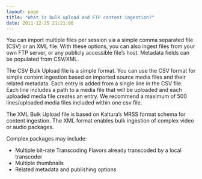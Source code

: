 ```yaml
---
layout: page
title: "What is bulk upload and FTP content ingestion?"
date: 2011-12-25 21:21:08
---
```


You can import multiple files per session via a simple comma separated file (CSV) or an XML file. With these options, you can also ingest files from your own FTP server, or any publicly accessible file’s host. Metadata fields can be populated from CSV/XML.  
  
The CSV Bulk Upload file is a simple format. You can use the CSV format for simple content ingestion based on imported source media files and their related metadata. Each entry is added from a single line in the CSV file. Each line includes a path to a media file that will be uploaded and each uploaded media file creates an entry. We recommend a maximum of 500 lines/uploaded media files included within one csv file.

  
The XML Bulk Upload file is based on Kaltura’s MRSS format schema for content ingestion. The XML format enables bulk ingestion of complex video or audio packages.  
  
Complex packages may include:

*   Multiple bit-rate Transcoding Flavors already transcoded by a local transcoder
*   Multiple thumbnails
*   Related metadata and publishing options

 